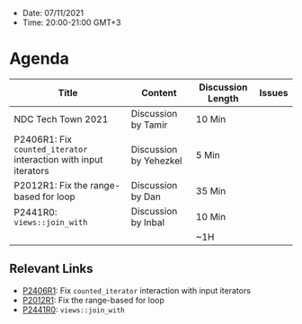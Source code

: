 * Date: 07/11/2021
* Time: 20:00-21:00 GMT+3

# Agenda

| Title | Content | Discussion Length | Issues       |
|----------|-------------|-------------|----------------|
| NDC Tech Town 2021 | Discussion by Tamir | 10 Min |   |
| P2406R1: Fix `counted_iterator` interaction with input iterators | Discussion by Yehezkel | 5 Min |   |
| P2012R1: Fix the range-based for loop | Discussion by Dan | 35 Min | |
| P2441R0: <code>views::join_with</code> | Discussion by Inbal | 10 Min | |
|                             |             | ~1H         |   |

## Relevant Links
* [P2406R1](https://yehezkelshb.github.io/cpp_proposals/P2406-counted-iterator-and-input-iterators.html): Fix `counted_iterator` interaction with input iterators
* [P2012R1](https://wg21.link/P2012): Fix the range-based for loop
* [P2441R0](https://wg21.link/P2441R0): <code>views::join_with</code>

